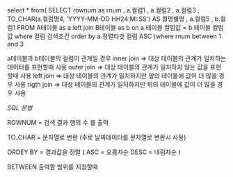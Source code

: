 select *
	from(
		SELECT
		  rownum as rnum
		, a.컬럼1
		, a.컬럼2
		, a.컬럼3
		, TO_CHAR(a.컬럼명4, 'YYYY-MM-DD HH24:MI:SS') AS 컬명별명
		, a.컬럼5
		, b.컬럼1
			FROM A테이블 as a
				left join B테이블 as b
				on a.테이블 컬럼값 = b.테이블 컬럼값
			 where 컬럼 검색조건
			  order by a.정렬타겟 컬럼 ASC
	)where rnum  between 1 and 3
  
  
a테이블과 b테이블의 컬럼이 관계일 경우
  inner join  => 대상 테이블의 관계가 일치하는 데이터를 표현할때 사용
  outer join  => 대상 테이블의 관계가 일치하지 않는 값을 표현할때 사용
  left join   => 대상 테이블의 관계가 일치하지만 앞의 테이블에 값이 더 많을 경우 사용
  rigth join  => 대상 테이블의 관계가 일치하지만 뒤의 테이블에 값이 더 많을 경우 사용

*SQL 문법*
  
  ROWNUM = 검색 결과 행의 수 를 출력
  
  TO_CHAR = 문자열로 변환 (주로 날짜데이터를 문자열로 변환시 사용)
  
  ORDEY BY = 결과값을 정렬
  ( ASC = 오름차순
    DESC = 내림차순 )
    
  BETWEEN 출력할 범위를 지정할때 

